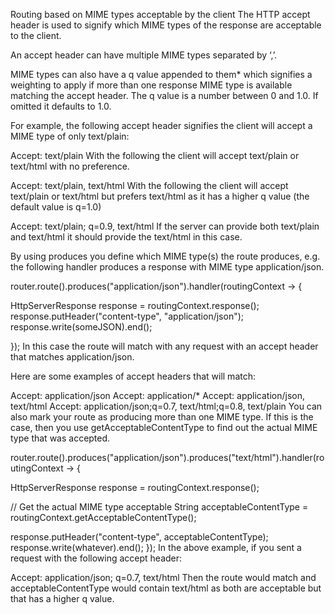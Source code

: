 Routing based on MIME types acceptable by the client
The HTTP accept header is used to signify which MIME types of the response are acceptable to the client.

An accept header can have multiple MIME types separated by ‘,’.

MIME types can also have a q value appended to them* which signifies a weighting to apply if more than one response MIME type is available matching the accept header. The q value is a number between 0 and 1.0. If omitted it defaults to 1.0.

For example, the following accept header signifies the client will accept a MIME type of only text/plain:

Accept: text/plain
With the following the client will accept text/plain or text/html with no preference.

Accept: text/plain, text/html
With the following the client will accept text/plain or text/html but prefers text/html as it has a higher q value (the default value is q=1.0)

Accept: text/plain; q=0.9, text/html
If the server can provide both text/plain and text/html it should provide the text/html in this case.

By using produces you define which MIME type(s) the route produces, e.g. the following handler produces a response with MIME type application/json.

router.route().produces("application/json").handler(routingContext -> {

  HttpServerResponse response = routingContext.response();
  response.putHeader("content-type", "application/json");
  response.write(someJSON).end();

});
In this case the route will match with any request with an accept header that matches application/json.

Here are some examples of accept headers that will match:

Accept: application/json
Accept: application/*
Accept: application/json, text/html
Accept: application/json;q=0.7, text/html;q=0.8, text/plain
You can also mark your route as producing more than one MIME type. If this is the case, then you use getAcceptableContentType to find out the actual MIME type that was accepted.

router.route().produces("application/json").produces("text/html").handler(routingContext -> {

  HttpServerResponse response = routingContext.response();

  // Get the actual MIME type acceptable
  String acceptableContentType = routingContext.getAcceptableContentType();

  response.putHeader("content-type", acceptableContentType);
  response.write(whatever).end();
});
In the above example, if you sent a request with the following accept header:

Accept: application/json; q=0.7, text/html
Then the route would match and acceptableContentType would contain text/html as both are acceptable but that has a higher q value.

